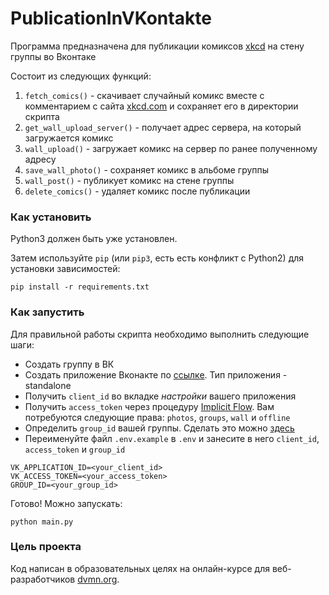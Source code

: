# PublicationInVKontakte

Программа предназначена для публикации комиксов [xkcd](https://xkcd.com/) на стену группы во Вконтаке

Состоит из следующих функций:

1. `fetch_comics()` - скачивает случайный комикс вместе с комментарием с сайта [xkcd.com](https://xkcd.com/) и сохраняет его в директории скрипта
2. `get_wall_upload_server()` - получает адрес сервера, на который загружается комикс
3. `wall_upload()` - загружает комикс на сервер по ранее полученному адресу
4. `save_wall_photo()` - сохраняет комикс в альбоме группы
5. `wall_post()` - публикует комикс на стене группы
6. `delete_comics()` - удаляет комикс после публикации

### Как установить

Python3 должен быть уже установлен.

Затем используйте `pip` (или `pip3`, есть есть конфликт с Python2) для установки зависимостей:
```
pip install -r requirements.txt
```

### Как запустить

Для правильной работы скрипта необходимо выполнить следующие шаги:

* Создать группу в ВК
* Создать приложение Вконакте по [ссылке](https://dev.vk.com/). Тип приложения - standalone
* Получить `client_id` во вкладке *настройки* вашего приложения
* Получить `access_token` через процедуру [Implicit Flow](https://dev.vk.com/api/access-token/implicit-flow-user). Вам потребуются следующие права: `photos`, `groups`, `wall` и `offline`
* Определить `group_id` вашей группы. Сделать это можно [здесь](https://regvk.com/id/)
* Переименуйте файл `.env.example` в `.env` и занесите в него `client_id`, `access_token` и `group_id`

```
VK_APPLICATION_ID=<your_client_id>
VK_ACCESS_TOKEN=<your_access_token>
GROUP_ID=<your_group_id>
```
Готово! Можно запускать:
```
python main.py
```

### Цель проекта

Код написан в образовательных целях на онлайн-курсе для веб-разработчиков [dvmn.org](https://dvmn.org/).